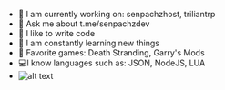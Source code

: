 - 🔭 I am currently working on: senpachzhost, triliantrp
- 💬 Ask me about t.me/senpachzdev
- 💪 I like to write code
- 🥅 I am constantly learning new things
- 👾 Favorite games: Death Stranding, Garry's Mods
- 💻I know languages such as: JSON, NodeJS, LUA
- ![alt text](https://i.imgur.com/tLLNrsp.jpg)
